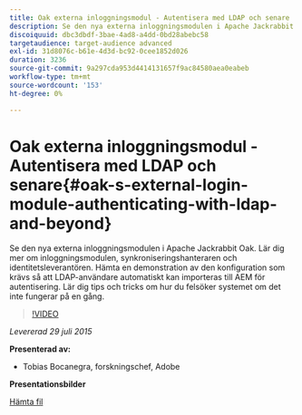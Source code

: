 ```yaml
---
title: Oak externa inloggningsmodul - Autentisera med LDAP och senare
description: Se den nya externa inloggningsmodulen i Apache Jackrabbit Oak. Lär dig mer om inloggningsmodulen, synkroniseringshanteraren och identitetsleverantören. Hämta en demonstration av den konfiguration som krävs så att LDAP-användare automatiskt kan importeras till AEM för autentisering. Lär dig tips och tricks om hur du felsöker systemet om det inte fungerar på en gång.
discoiquuid: dbc3dbdf-3bae-4ad8-a4dd-0bd28abebc58
targetaudience: target-audience advanced
exl-id: 31d8076c-b61e-4d3d-bc92-0cee1852d026
duration: 3236
source-git-commit: 9a297cda953d4414131657f9ac84580aea0eabeb
workflow-type: tm+mt
source-wordcount: '153'
ht-degree: 0%

---
```


# Oak externa inloggningsmodul - Autentisera med LDAP och senare{#oak-s-external-login-module-authenticating-with-ldap-and-beyond}

Se den nya externa inloggningsmodulen i Apache Jackrabbit Oak. Lär dig mer om inloggningsmodulen, synkroniseringshanteraren och identitetsleverantören. Hämta en demonstration av den konfiguration som krävs så att LDAP-användare automatiskt kan importeras till AEM för autentisering. Lär dig tips och tricks om hur du felsöker systemet om det inte fungerar på en gång.

>[!VIDEO](https://video.tv.adobe.com/v/19382/?quality=9)

*Levererad 29 juli 2015*

**Presenterad av:**

* Tobias Bocanegra, forskningschef, Adobe

**Presentationsbilder**

[Hämta fil](assets/oak-ldap-cqgems.pdf)
<!--
[Get back to the Overview](https://helpx.adobe.com/experience-manager/kt/eseminars/gems/aem-index.html)
-->
